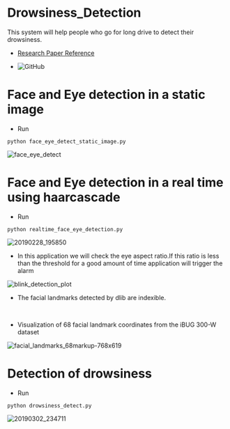 # Drowsiness_Detection
This system will help people who go for long drive to detect their drowsiness.

* [Research Paper Reference](http://vision.fe.uni-lj.si/cvww2016/proceedings/papers/05.pdf)

* ![GitHub](https://img.shields.io/github/license/ghrahul/Drowsiness_Detection.svg)

# Face and Eye detection in a static image

* Run 
```
python face_eye_detect_static_image.py
```
![face_eye_detect](https://user-images.githubusercontent.com/22416933/53569160-89cd4400-3b89-11e9-912e-a63d50cf1f90.jpg)


# Face and Eye detection in a real time using haarcascade

* Run 
```
python realtime_face_eye_detection.py
```
![20190228_195850](https://user-images.githubusercontent.com/22416933/53573576-c0a85780-3b93-11e9-8d09-3a214f527bac.gif)

* In this application we will check the eye aspect ratio.If this ratio is less than the threshold for a good amount of time application will trigger the alarm

![blink_detection_plot](https://user-images.githubusercontent.com/22416933/53685610-fa6b9080-3d42-11e9-8aa0-8aba4f5de0b4.jpg)

* The facial landmarks detected by dlib are indexible.
<br>

* Visualization of 68 facial landmark coordinates from the iBUG 300-W dataset

![facial_landmarks_68markup-768x619](https://user-images.githubusercontent.com/22416933/53685652-94333d80-3d43-11e9-8249-570bc87de58b.jpg)

# Detection of drowsiness

* Run 
```
python drowsiness_detect.py
```
![20190302_234711](https://user-images.githubusercontent.com/22416933/53685846-145aa280-3d46-11e9-9349-aebf2d1a8348.gif)

        




